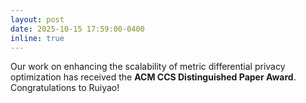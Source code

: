 ```yaml
---
layout: post
date: 2025-10-15 17:59:00-0400
inline: true
---
```


Our work on enhancing the scalability of metric differential privacy optimization has received the **ACM CCS Distinguished Paper Award**. Congratulations to Ruiyao!
